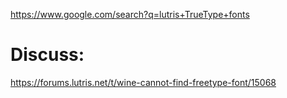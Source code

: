 https://www.google.com/search?q=lutris+TrueType+fonts

# Discuss:
https://forums.lutris.net/t/wine-cannot-find-freetype-font/15068
